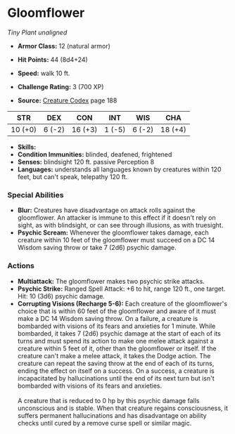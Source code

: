 # Gloomflower

*Tiny* *Plant* *unaligned*

- **Armor Class:** 12 (natural armor)
- **Hit Points:** 44 (8d4+24)
- **Speed:** walk 10 ft.

- **Challenge Rating:** 3 (700 XP)
- **Source:** [Creature Codex](https://koboldpress.com/kpstore/product/creature-codex-for-5th-edition-dnd) page 188

| STR | DEX | CON | INT | WIS | CHA |
| --- | --- | --- | --- | --- | --- |
| 10 (+0) | 6 (-2) | 16 (+3) | 1 (-5) | 6 (-2) | 18 (+4) |

- **Skills:** 
- **Condition Immunities:** blinded, deafened, frightened
- **Senses:** blindsight 120 ft. passive Perception 8
- **Languages:** understands all languages known by creatures within 120 feet, but can't speak, telepathy 120 ft.

### Special Abilities

- **Blur:** Creatures have disadvantage on attack rolls against the gloomflower. An attacker is immune to this effect if it doesn't rely on sight, as with blindsight, or can see through illusions, as with truesight.
- **Psychic Scream:** Whenever the gloomflower takes damage, each creature within 10 feet of the gloomflower must succeed on a DC 14 Wisdom saving throw or take 7 (2d6) psychic damage.

### Actions

- **Multiattack:** The gloomflower makes two psychic strike attacks.
- **Psychic Strike:** Ranged Spell Attack: +6 to hit, range 120 ft., one target. Hit: 10 (3d6) psychic damage.
- **Corrupting Visions (Recharge 5-6):** Each creature of the gloomflower's choice that is within 60 feet of the gloomflower and aware of it must make a DC 14 Wisdom saving throw. On a failure, a creature is bombarded with visions of its fears and anxieties for 1 minute. While bombarded, it takes 7 (2d6) psychic damage at the start of each of its turns and must spend its action to make one melee attack against a creature within 5 feet of it, other than the gloomflower or itself. If the creature can't make a melee attack, it takes the Dodge action. The creature can repeat the saving throw at the end of each of its turns, ending the effect on itself on a success. On a success, a creature is incapacitated by hallucinations until the end of its next turn but isn't bombarded with visions of its fears and anxieties. <br><br>A creature that is reduced to 0 hp by this psychic damage falls unconscious and is stable. When that creature regains consciousness, it suffers permanent hallucinations and has disadvantage on ability checks until cured by a remove curse spell or similar magic.


